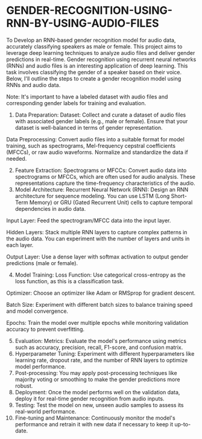 # GENDER-RECOGNITION-USING-RNN-BY-USING-AUDIO-FILES
To Develop an RNN-based gender recognition model for audio data, accurately classifying speakers as male or female. This project aims to leverage deep learning techniques to analyze audio files and deliver gender predictions in real-time.
Gender recognition using recurrent neural networks (RNNs) and audio files is an interesting application of deep learning. This task involves classifying the gender of a speaker based on their voice. Below, I'll outline the steps to create a gender recognition model using RNNs and audio data.

Note: It's important to have a labeled dataset with audio files and corresponding gender labels for training and evaluation.

1. Data Preparation:
Dataset: Collect and curate a dataset of audio files with associated gender labels (e.g., male or female). Ensure that your dataset is well-balanced in terms of gender representation.

Data Preprocessing: Convert audio files into a suitable format for model training, such as spectrograms, Mel-frequency cepstral coefficients (MFCCs), or raw audio waveforms. Normalize and standardize the data if needed.

2. Feature Extraction:
Spectrograms or MFCCs: Convert audio data into spectrograms or MFCCs, which are often used for audio analysis. These representations capture the time-frequency characteristics of the audio.
3. Model Architecture:
Recurrent Neural Network (RNN): Design an RNN architecture for sequence modeling. You can use LSTM (Long Short-Term Memory) or GRU (Gated Recurrent Unit) cells to capture temporal dependencies in audio data.

Input Layer: Feed the spectrogram/MFCC data into the input layer.

Hidden Layers: Stack multiple RNN layers to capture complex patterns in the audio data. You can experiment with the number of layers and units in each layer.

Output Layer: Use a dense layer with softmax activation to output gender predictions (male or female).

4. Model Training:
Loss Function: Use categorical cross-entropy as the loss function, as this is a classification task.

Optimizer: Choose an optimizer like Adam or RMSprop for gradient descent.

Batch Size: Experiment with different batch sizes to balance training speed and model convergence.

Epochs: Train the model over multiple epochs while monitoring validation accuracy to prevent overfitting.

5. Evaluation:
Metrics: Evaluate the model's performance using metrics such as accuracy, precision, recall, F1-score, and confusion matrix.
6. Hyperparameter Tuning:
Experiment with different hyperparameters like learning rate, dropout rate, and the number of RNN layers to optimize model performance.
7. Post-processing:
You may apply post-processing techniques like majority voting or smoothing to make the gender predictions more robust.
8. Deployment:
Once the model performs well on the validation data, deploy it for real-time gender recognition from audio inputs.
9. Testing:
Test the model on new, unseen audio samples to assess its real-world performance.
10. Fine-tuning and Maintenance:
Continuously monitor the model's performance and retrain it with new data if necessary to keep it up-to-date.
